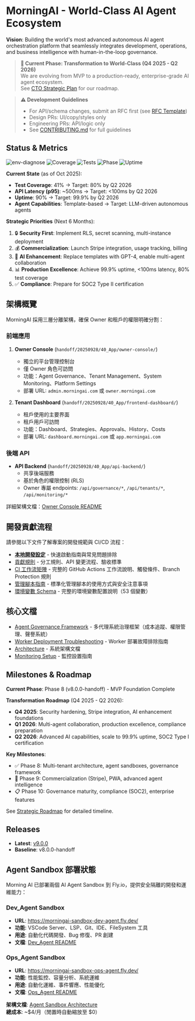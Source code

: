 # MorningAI - World-Class AI Agent Ecosystem

**Vision**: Building the world's most advanced autonomous AI agent orchestration platform that seamlessly integrates development, operations, and business intelligence with human-in-the-loop governance.

> **🚀 Current Phase: Transformation to World-Class (Q4 2025 - Q2 2026)**  
> We are evolving from MVP to a production-ready, enterprise-grade AI agent ecosystem.  
> See [CTO Strategic Plan](CTO_STRATEGIC_PLAN_MVP_TO_WORLD_CLASS.md) for our roadmap.

> **⚠️ Development Guidelines**  
> - For API/schema changes, submit an RFC first (see [RFC Template](.github/ISSUE_TEMPLATE/rfc.md))
> - Design PRs: UI/copy/styles only
> - Engineering PRs: API/logic only
> - See [CONTRIBUTING.md](CONTRIBUTING.md) for full guidelines

## Status & Metrics

![env-diagnose](https://github.com/RC918/morningai/actions/workflows/env-diagnose.yml/badge.svg)
![Coverage](https://img.shields.io/badge/coverage-41.61%25-yellow)
![Tests](https://img.shields.io/badge/tests-100%20passed-brightgreen)
![Phase](https://img.shields.io/badge/phase-8.0.0-blue)
![Uptime](https://img.shields.io/badge/uptime-90%25-yellow)

**Current State** (as of Oct 2025):
- **Test Coverage**: 41% → Target: 80% by Q2 2026
- **API Latency (p95)**: ~500ms → Target: <100ms by Q2 2026
- **Uptime**: 90% → Target: 99.9% by Q2 2026
- **Agent Capabilities**: Template-based → Target: LLM-driven autonomous agents

**Strategic Priorities** (Next 6 Months):
1. 🔒 **Security First**: Implement RLS, secret scanning, multi-instance deployment
2. 💰 **Commercialization**: Launch Stripe integration, usage tracking, billing
3. 🤖 **AI Enhancement**: Replace templates with GPT-4, enable multi-agent collaboration
4. 📊 **Production Excellence**: Achieve 99.9% uptime, <100ms latency, 80% test coverage
5. ✅ **Compliance**: Prepare for SOC2 Type II certification

## 架構概覽

MorningAI 採用三層分離架構，確保 Owner 和租戶的權限明確分割：

### 前端應用

1. **Owner Console** (`handoff/20250928/40_App/owner-console/`)
   - 獨立的平台管理控制台
   - 僅 Owner 角色可訪問
   - 功能：Agent Governance、Tenant Management、System Monitoring、Platform Settings
   - 部署 URL: `admin.morningai.com` 或 `owner.morningai.com`

2. **Tenant Dashboard** (`handoff/20250928/40_App/frontend-dashboard/`)
   - 租戶使用的主要界面
   - 租戶用戶可訪問
   - 功能：Dashboard、Strategies、Approvals、History、Costs
   - 部署 URL: `dashboard.morningai.com` 或 `app.morningai.com`

### 後端 API

- **API Backend** (`handoff/20250928/40_App/api-backend/`)
  - 共享後端服務
  - 基於角色的權限控制 (RLS)
  - Owner 專屬 endpoints: `/api/governance/*`, `/api/tenants/*`, `/api/monitoring/*`

詳細架構文檔：[Owner Console README](handoff/20250928/40_App/owner-console/README.md)

## 開發貢獻流程

請參閱以下文件了解專案的開發規範與 CI/CD 流程：
- **[本地開發設定](docs/setup_local.md)** - 快速啟動指南與常見問題排除
- [貢獻規則](docs/CONTRIBUTING.md) - 分工規則、API 變更流程、驗收標準
- [CI 工作流矩陣](docs/ci_matrix.md) - 完整的 GitHub Actions 工作流說明、觸發條件、Branch Protection 規則
- [管理腳本指南](docs/scripts_overview.md) - 標準化管理腳本的使用方式與安全注意事項
- [環境變數 Schema](docs/config/env_schema.md) - 完整的環境變數配置說明（53 個變數）

## 核心文檔

- [Agent Governance Framework](docs/GOVERNANCE_FRAMEWORK.md) - 多代理系統治理框架（成本追蹤、權限管理、聲譽系統）
- [Worker Deployment Troubleshooting](docs/WORKER_DEPLOYMENT_TROUBLESHOOTING.md) - Worker 部署故障排除指南
- [Architecture](docs/ARCHITECTURE.md) - 系統架構文檔
- [Monitoring Setup](docs/MONITORING_SETUP.md) - 監控設置指南

## Milestones & Roadmap

**Current Phase**: Phase 8 (v8.0.0-handoff) - MVP Foundation Complete

**Transformation Roadmap** (Q4 2025 - Q2 2026):
- **Q4 2025**: Security hardening, Stripe integration, AI enhancement foundations
- **Q1 2026**: Multi-agent collaboration, production excellence, compliance preparation
- **Q2 2026**: Advanced AI capabilities, scale to 99.9% uptime, SOC2 Type I certification

**Key Milestones**:
- ✅ Phase 8: Multi-tenant architecture, agent sandboxes, governance framework
- 🚧 Phase 9: Commercialization (Stripe), PWA, advanced agent intelligence
- 📋 Phase 10: Governance maturity, compliance (SOC2), enterprise features

See [Strategic Roadmap](.github/projects/cto-strategic-roadmap-q4-2025-q2-2026.yml) for detailed timeline.

## Releases
- **Latest**: [v9.0.0](https://github.com/RC918/morningai/releases/tag/v9.0.0)
- **Baseline**: v8.0.0-handoff

## Agent Sandbox 部署狀態

Morning AI 已部署兩個 AI Agent Sandbox 到 Fly.io，提供安全隔離的開發和運維能力：

### Dev_Agent Sandbox
- **URL**: https://morningai-sandbox-dev-agent.fly.dev/
- **功能**: VSCode Server、LSP、Git、IDE、FileSystem 工具
- **用途**: 自動化代碼開發、Bug 修復、PR 創建
- **文檔**: [Dev_Agent README](agents/dev_agent/README.md)

### Ops_Agent Sandbox
- **URL**: https://morningai-sandbox-ops-agent.fly.dev/
- **功能**: 性能監控、容量分析、系統運維
- **用途**: 自動化運維、事件響應、性能優化
- **文檔**: [Ops_Agent README](agents/ops_agent/)

**架構文檔**: [Agent Sandbox Architecture](docs/agent-sandbox-architecture.md)  
**總成本**: ~$4/月（閒置時自動縮放至 $0）

